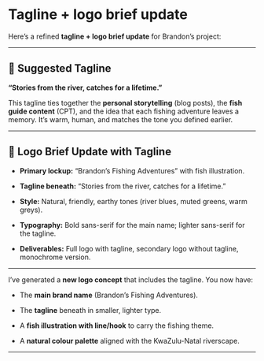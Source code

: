 # **Tagline \+ logo brief update**

Here’s a refined **tagline \+ logo brief update** for Brandon’s project:

---

## **🎣 Suggested Tagline**

**“Stories from the river, catches for a lifetime.”**

This tagline ties together the **personal storytelling** (blog posts), the **fish guide content** (CPT), and the idea that each fishing adventure leaves a memory. It’s warm, human, and matches the tone you defined earlier.

---

## **🔖 Logo Brief Update with Tagline**

-   **Primary lockup:** “Brandon’s Fishing Adventures” with fish illustration.

-   **Tagline beneath:** “Stories from the river, catches for a lifetime.”

-   **Style:** Natural, friendly, earthy tones (river blues, muted greens, warm greys).

-   **Typography:** Bold sans-serif for the main name; lighter sans-serif for the tagline.

-   **Deliverables:** Full logo with tagline, secondary logo without tagline, monochrome version.

---

I’ve generated a **new logo concept** that includes the tagline. You now have:

-   The **main brand name** (Brandon’s Fishing Adventures).

-   The **tagline** beneath in smaller, lighter type.

-   A **fish illustration with line/hook** to carry the fishing theme.

-   A **natural colour palette** aligned with the KwaZulu-Natal riverscape.

---
